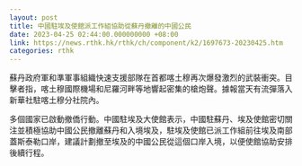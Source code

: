 ```yaml
---
layout: post
title: 中國駐埃及使館派工作組協助從蘇丹撤離的中國公民
date: 2023-04-25 02:44:00.000000000 +08:00
link: https://news.rthk.hk/rthk/ch/component/k2/1697673-20230425.htm
categories: rthk
---
```


蘇丹政府軍和準軍事組織快速支援部隊在首都喀土穆再次爆發激烈的武裝衝突。目擊者指，喀土穆國際機場和尼羅河畔等地響起密集的槍炮聲。據報當天有流彈落入新華社駐喀土穆分社院內。

多個國家已啟動撤僑行動。中國駐埃及大使館表示，中國駐蘇丹、埃及使館密切關注並積極協助中國公民撤離蘇丹和入境埃及，駐埃及使館已派工作組前往埃及南部蓋斯泰勒口岸，建議計劃撤至埃及的中國公民從這個口岸入境，以便使館協助安排後續行程。

